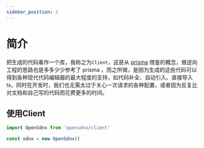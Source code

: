 ```yaml
---
sidebar_position: 1
---
```


# 简介

把生成的代码看作一个库，我称之为`Client`，这是从 [prisma](https://www.prisma.io/) 借鉴的概念，做逆向工程的思路也是多多少少参考了 prisma ，而之所做，是因为生成的这些代码可以得到各种现代代码编辑器的最大程度的支持，如代码补全、自动引入、直接导入ts，同时在开发时，我们也无需太过于关心一次请求的各种配置，或者因为反复比对文档和自己写的代码而花费更多的时间。

## 使用Client

```js
import OpenSdnx from 'opensdnx/client'

const sdnx = new OpenSdnx()
```
